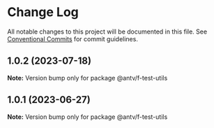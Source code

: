 # Change Log

All notable changes to this project will be documented in this file.
See [Conventional Commits](https://conventionalcommits.org) for commit guidelines.

## 1.0.2 (2023-07-18)

**Note:** Version bump only for package @antv/f-test-utils





## 1.0.1 (2023-06-27)

**Note:** Version bump only for package @antv/f-test-utils
